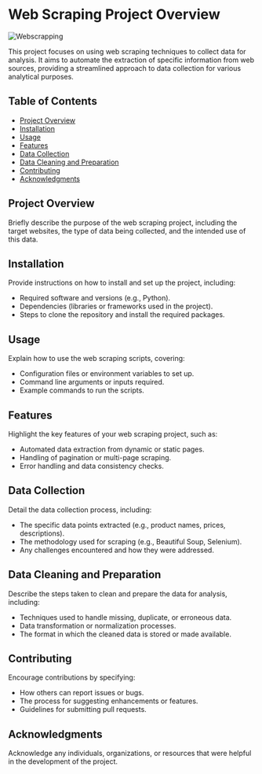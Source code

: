 # Web Scraping Project Overview

![Webscrapping](https://scrape-it.cloud/assets/blog_img/web-scraping-with-python.png)

This project focuses on using web scraping techniques to collect data for analysis. It aims to automate the extraction of specific information from web sources, providing a streamlined approach to data collection for various analytical purposes.

## Table of Contents
- [Project Overview](#project-overview)
- [Installation](#installation)
- [Usage](#usage)
- [Features](#features)
- [Data Collection](#data-collection)
- [Data Cleaning and Preparation](#data-cleaning-and-preparation)
- [Contributing](#contributing)
- [Acknowledgments](#acknowledgments)

## Project Overview

Briefly describe the purpose of the web scraping project, including the target websites, the type of data being collected, and the intended use of this data.

## Installation

Provide instructions on how to install and set up the project, including:
- Required software and versions (e.g., Python).
- Dependencies (libraries or frameworks used in the project).
- Steps to clone the repository and install the required packages.

## Usage

Explain how to use the web scraping scripts, covering:
- Configuration files or environment variables to set up.
- Command line arguments or inputs required.
- Example commands to run the scripts.

## Features

Highlight the key features of your web scraping project, such as:
- Automated data extraction from dynamic or static pages.
- Handling of pagination or multi-page scraping.
- Error handling and data consistency checks.

## Data Collection

Detail the data collection process, including:
- The specific data points extracted (e.g., product names, prices, descriptions).
- The methodology used for scraping (e.g., Beautiful Soup, Selenium).
- Any challenges encountered and how they were addressed.

## Data Cleaning and Preparation

Describe the steps taken to clean and prepare the data for analysis, including:
- Techniques used to handle missing, duplicate, or erroneous data.
- Data transformation or normalization processes.
- The format in which the cleaned data is stored or made available.

## Contributing

Encourage contributions by specifying:
- How others can report issues or bugs.
- The process for suggesting enhancements or features.
- Guidelines for submitting pull requests.

## Acknowledgments

Acknowledge any individuals, organizations, or resources that were helpful in the development of the project.

